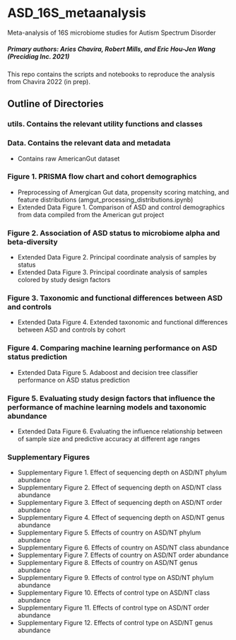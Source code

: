 # ASD_16S_metaanalysis
Meta-analysis of 16S microbiome studies for Autism Spectrum Disorder
##### Primary authors: Aries Chavira, Robert Mills, and Eric Hou-Jen Wang (Precidiag Inc. 2021)

This repo contains the scripts and notebooks to reproduce the analysis from Chavira 2022 (in prep).

## Outline of Directories

### utils. Contains the relevant utility functions and classes

### Data. Contains the relevant data and metadata
- Contains raw AmericanGut dataset

### Figure 1. PRISMA flow chart and cohort demographics
- Preprocessing of Amergican Gut data, propensity scoring matching, and feature distributions (amgut_processing_distributions.ipynb)
- Extended Data Figure 1. Comparison of ASD and control demographics from data compiled from the American gut project

### Figure 2. Association of ASD status to microbiome alpha and beta-diversity
- Extended Data Figure 2. Principal coordinate analysis of samples by status
- Extended Data Figure 3. Principal coordinate analysis of samples colored by study design factors

### Figure 3. Taxonomic and functional differences between ASD and controls
- Extended Data Figure 4. Extended taxonomic and functional differences between ASD and controls by cohort

### Figure 4. Comparing machine learning performance on ASD status prediction
- Extended Data Figure 5. Adaboost and decision tree classifier performance on ASD status prediction

### Figure 5. Evaluating study design factors that influence the performance of machine learning models and taxonomic abundance
- Extended Data Figure 6. Evaluating the influence relationship between of sample size and predictive accuracy at different age ranges 

### Supplementary Figures
- Supplementary Figure 1. Effect of sequencing depth on ASD/NT phylum abundance
- Supplementary Figure 2. Effect of sequencing depth on ASD/NT class abundance
- Supplementary Figure 3. Effect of sequencing depth on ASD/NT order abundance
- Supplementary Figure 4. Effect of sequencing depth on ASD/NT genus abundance
- Supplementary Figure 5. Effects of country on ASD/NT phylum abundance
- Supplementary Figure 6. Effects of country on ASD/NT class abundance
- Supplementary Figure 7. Effects of country on ASD/NT order abundance
- Supplementary Figure 8. Effects of country on ASD/NT genus abundance
- Supplementary Figure 9. Effects of control type on ASD/NT phylum abundance
- Supplementary Figure 10. Effects of control type on ASD/NT class abundance
- Supplementary Figure 11. Effects of control type on ASD/NT order abundance
- Supplementary Figure 12. Effects of control type on ASD/NT genus abundance

